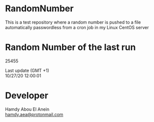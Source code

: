 # RandomNumber    
This is a test repository where a random number is pushed to a file automatically passwordless from a cron job in my Linux CentOS server    
# Random Number of the last run   
25455
      
Last update (GMT +1)    
10/27/20 12:00:01
# Developer    
Hamdy Abou El Anein   
hamdy.aea@protonmail.com
